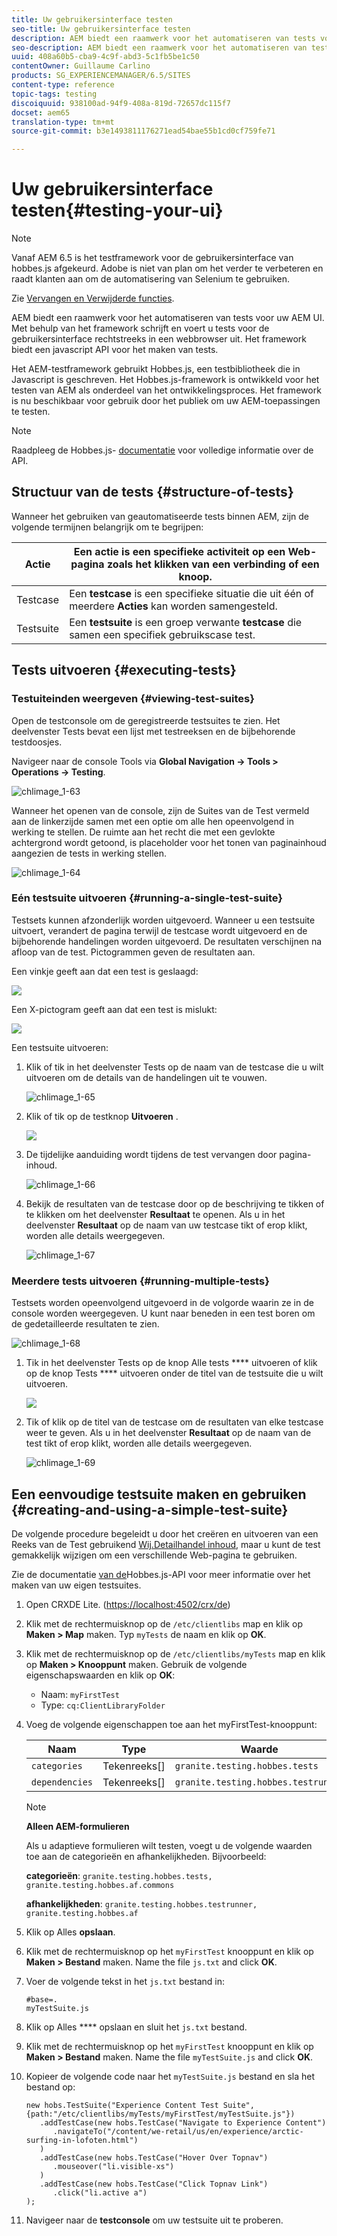 ```yaml
---
title: Uw gebruikersinterface testen
seo-title: Uw gebruikersinterface testen
description: AEM biedt een raamwerk voor het automatiseren van tests voor uw AEM UI
seo-description: AEM biedt een raamwerk voor het automatiseren van tests voor uw AEM UI
uuid: 408a60b5-cba9-4c9f-abd3-5c1fb5be1c50
contentOwner: Guillaume Carlino
products: SG_EXPERIENCEMANAGER/6.5/SITES
content-type: reference
topic-tags: testing
discoiquuid: 938100ad-94f9-408a-819d-72657dc115f7
docset: aem65
translation-type: tm+mt
source-git-commit: b3e1493811176271ead54bae55b1cd0cf759fe71

---
```



# Uw gebruikersinterface testen{#testing-your-ui}

>[!NOTE]
>
>Vanaf AEM 6.5 is het testframework voor de gebruikersinterface van hobbes.js afgekeurd. Adobe is niet van plan om het verder te verbeteren en raadt klanten aan om de automatisering van Selenium te gebruiken.
>
> Zie [Vervangen en Verwijderde functies](/help/release-notes/deprecated-removed-features.md).

AEM biedt een raamwerk voor het automatiseren van tests voor uw AEM UI. Met behulp van het framework schrijft en voert u tests voor de gebruikersinterface rechtstreeks in een webbrowser uit. Het framework biedt een javascript API voor het maken van tests.

Het AEM-testframework gebruikt Hobbes.js, een testbibliotheek die in Javascript is geschreven. Het Hobbes.js-framework is ontwikkeld voor het testen van AEM als onderdeel van het ontwikkelingsproces. Het framework is nu beschikbaar voor gebruik door het publiek om uw AEM-toepassingen te testen.

>[!NOTE]
>
>Raadpleeg de Hobbes.js- [documentatie](https://helpx.adobe.com/experience-manager/6-5/sites/developing/using/reference-materials/test-api/index.html) voor volledige informatie over de API.

## Structuur van de tests {#structure-of-tests}

Wanneer het gebruiken van geautomatiseerde tests binnen AEM, zijn de volgende termijnen belangrijk om te begrijpen:

| Actie | Een **actie** is een specifieke activiteit op een Web-pagina zoals het klikken van een verbinding of een knoop. |
|---|---|
| Testcase | Een **testcase** is een specifieke situatie die uit één of meerdere **Acties** kan worden samengesteld. |
| Testsuite | Een **testsuite** is een groep verwante **testcase** die samen een specifiek gebruikscase test. |

## Tests uitvoeren {#executing-tests}

### Testuiteinden weergeven {#viewing-test-suites}

Open de testconsole om de geregistreerde testsuites te zien. Het deelvenster Tests bevat een lijst met testreeksen en de bijbehorende testdoosjes.

Navigeer naar de console Tools via **Global Navigation -> Tools > Operations -> Testing**.

![chlimage_1-63](assets/chlimage_1-63.png)

Wanneer het openen van de console, zijn de Suites van de Test vermeld aan de linkerzijde samen met een optie om alle hen opeenvolgend in werking te stellen. De ruimte aan het recht die met een gevlokte achtergrond wordt getoond, is placeholder voor het tonen van paginainhoud aangezien de tests in werking stellen.

![chlimage_1-64](assets/chlimage_1-64.png)

### Eén testsuite uitvoeren {#running-a-single-test-suite}

Testsets kunnen afzonderlijk worden uitgevoerd. Wanneer u een testsuite uitvoert, verandert de pagina terwijl de testcase wordt uitgevoerd en de bijbehorende handelingen worden uitgevoerd. De resultaten verschijnen na afloop van de test. Pictogrammen geven de resultaten aan.

Een vinkje geeft aan dat een test is geslaagd:

![](do-not-localize/chlimage_1-2.png)

Een X-pictogram geeft aan dat een test is mislukt:

![](do-not-localize/chlimage_1-3.png)

Een testsuite uitvoeren:

1. Klik of tik in het deelvenster Tests op de naam van de testcase die u wilt uitvoeren om de details van de handelingen uit te vouwen.

   ![chlimage_1-65](assets/chlimage_1-65.png)

1. Klik of tik op de testknop **Uitvoeren** .

   ![](do-not-localize/chlimage_1-4.png)

1. De tijdelijke aanduiding wordt tijdens de test vervangen door pagina-inhoud.

   ![chlimage_1-66](assets/chlimage_1-66.png)

1. Bekijk de resultaten van de testcase door op de beschrijving te tikken of te klikken om het deelvenster **Resultaat** te openen. Als u in het deelvenster **Resultaat** op de naam van uw testcase tikt of erop klikt, worden alle details weergegeven.

   ![chlimage_1-67](assets/chlimage_1-67.png)

### Meerdere tests uitvoeren {#running-multiple-tests}

Testsets worden opeenvolgend uitgevoerd in de volgorde waarin ze in de console worden weergegeven. U kunt naar beneden in een test boren om de gedetailleerde resultaten te zien.

![chlimage_1-68](assets/chlimage_1-68.png)

1. Tik in het deelvenster Tests op de knop Alle tests **** uitvoeren of klik op de knop Tests **** uitvoeren onder de titel van de testsuite die u wilt uitvoeren.

   ![](do-not-localize/chlimage_1-5.png)

1. Tik of klik op de titel van de testcase om de resultaten van elke testcase weer te geven. Als u in het deelvenster **Resultaat** op de naam van de test tikt of erop klikt, worden alle details weergegeven.

   ![chlimage_1-69](assets/chlimage_1-69.png)

## Een eenvoudige testsuite maken en gebruiken {#creating-and-using-a-simple-test-suite}

De volgende procedure begeleidt u door het creëren en uitvoeren van een Reeks van de Test gebruikend [Wij.Detailhandel inhoud](/help/sites-developing/we-retail.md), maar u kunt de test gemakkelijk wijzigen om een verschillende Web-pagina te gebruiken.

Zie de documentatie [van de](https://helpx.adobe.com/experience-manager/6-5/sites/developing/using/reference-materials/test-api/index.html)Hobbes.js-API voor meer informatie over het maken van uw eigen testsuites.

1. Open CRXDE Lite. ([https://localhost:4502/crx/de](https://localhost:4502/crx/de))
1. Klik met de rechtermuisknop op de `/etc/clientlibs` map en klik op **Maken > Map** maken. Typ `myTests` de naam en klik op **OK**.
1. Klik met de rechtermuisknop op de `/etc/clientlibs/myTests` map en klik op **Maken > Knooppunt** maken. Gebruik de volgende eigenschapswaarden en klik op **OK**:

   * Naam: `myFirstTest`
   * Type: `cq:ClientLibraryFolder`

1. Voeg de volgende eigenschappen toe aan het myFirstTest-knooppunt:

   | Naam | Type | Waarde |
   |---|---|---|
   | `categories` | Tekenreeks[] | `granite.testing.hobbes.tests` |
   | `dependencies` | Tekenreeks[] | `granite.testing.hobbes.testrunner` |

   >[!NOTE]
   >
   >**Alleen AEM-formulieren**
   >
   >
   >Als u adaptieve formulieren wilt testen, voegt u de volgende waarden toe aan de categorieën en afhankelijkheden. Bijvoorbeeld:
   >
   >
   >**categorieën**: `granite.testing.hobbes.tests, granite.testing.hobbes.af.commons`
   >
   >
   >**afhankelijkheden**: `granite.testing.hobbes.testrunner, granite.testing.hobbes.af`

1. Klik op Alles **opslaan**.
1. Klik met de rechtermuisknop op het `myFirstTest` knooppunt en klik op **Maken > Bestand** maken. Name the file `js.txt` and click **OK**.
1. Voer de volgende tekst in het `js.txt` bestand in:

   ```
   #base=.
   myTestSuite.js
   ```

1. Klik op Alles **** opslaan en sluit het `js.txt` bestand.
1. Klik met de rechtermuisknop op het `myFirstTest` knooppunt en klik op **Maken > Bestand** maken. Name the file `myTestSuite.js` and click **OK**.
1. Kopieer de volgende code naar het `myTestSuite.js` bestand en sla het bestand op:

   ```
   new hobs.TestSuite("Experience Content Test Suite", {path:"/etc/clientlibs/myTests/myFirstTest/myTestSuite.js"})
      .addTestCase(new hobs.TestCase("Navigate to Experience Content")
         .navigateTo("/content/we-retail/us/en/experience/arctic-surfing-in-lofoten.html")
      )
      .addTestCase(new hobs.TestCase("Hover Over Topnav")
         .mouseover("li.visible-xs")
      )
      .addTestCase(new hobs.TestCase("Click Topnav Link")
         .click("li.active a")
   );
   ```

1. Navigeer naar de **testconsole** om uw testsuite uit te proberen.
